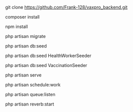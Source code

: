 git clone https://github.com/Frank-128/vaxpro_backend.git 

composer install 

npm install 

php artisan migrate 

php artisan db:seed 

php artisan db:seed HealthWorkerSeeder

php artisan db:seed VaccinationSeeder

php artisan serve

php artisan schedule:work 

php artisan queue:listen 

php artisan reverb:start 
